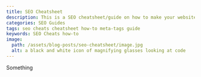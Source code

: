 ```yaml
---
title: SEO Cheatsheet
description: This is a SEO cheatsheet/guide on how to make your website have better SEO. I've included check boxes for easy use.
categories: SEO Guides
tags: seo cheats cheatsheet how-to meta-tags guide
keywords: SEO Cheats how-to
image:
  path: /assets/blog-posts/seo-cheatsheet/image.jpg
  alt: a black and white icon of magnifying glasses looking at code
---
```


Something